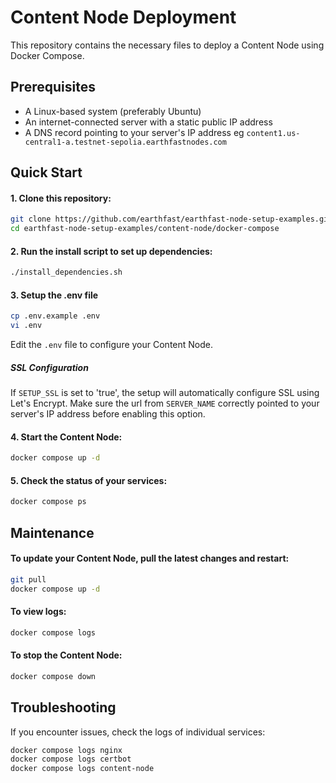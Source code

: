 # Content Node Deployment

This repository contains the necessary files to deploy a Content Node using Docker Compose.

## Prerequisites

- A Linux-based system (preferably Ubuntu)
- An internet-connected server with a static public IP address
- A DNS record pointing to your server's IP address eg `content1.us-central1-a.testnet-sepolia.earthfastnodes.com`

## Quick Start

#### 1. Clone this repository:
```sh
git clone https://github.com/earthfast/earthfast-node-setup-examples.git
cd earthfast-node-setup-examples/content-node/docker-compose
```

#### 2. Run the install script to set up dependencies:
```sh
./install_dependencies.sh
```

#### 3. Setup the .env file
```sh
cp .env.example .env
vi .env
```

Edit the `.env` file to configure your Content Node.

##### SSL Configuration

If `SETUP_SSL` is set to 'true', the setup will automatically configure SSL using Let's Encrypt. Make sure the url from `SERVER_NAME` correctly pointed to your server's IP address before enabling this option.


#### 4. Start the Content Node:
```sh
docker compose up -d
```

#### 5. Check the status of your services:
```sh
docker compose ps
```

## Maintenance

#### To update your Content Node, pull the latest changes and restart:
```sh
git pull
docker compose up -d
```

#### To view logs:
```sh
docker compose logs
```

#### To stop the Content Node:
```sh
docker compose down
```

## Troubleshooting

If you encounter issues, check the logs of individual services:
```sh
docker compose logs nginx
docker compose logs certbot
docker compose logs content-node
```

